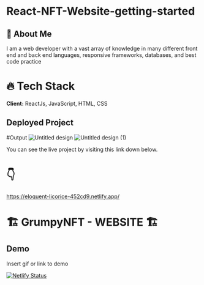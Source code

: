 # React-NFT-Website-getting-started
 
## 🚀 About Me

I am a web developer with a vast array of knowledge in many different front end and back end languages, responsive frameworks, databases, and best code practice

# 🔥 Tech Stack

**Client:**  ReactJs, JavaScript, HTML, CSS

## Deployed Project

#Output
![Untitled design](https://user-images.githubusercontent.com/115978151/213935381-94fbf305-55c7-4ee0-8e49-d1bef3e23b6d.jpg)
![Untitled design (1)](https://user-images.githubusercontent.com/115978151/213935387-cae72bcb-6bf5-4ac8-a3fb-21e74f04d4f7.jpg)

You can see the live project by visiting this link down below.

# 👇

https://eloquent-licorice-452cd9.netlify.app/

# 🏗️ GrumpyNFT - WEBSITE 🏗️


## Demo

Insert gif or link to demo

[![Netlify Status](https://api.netlify.com/api/v1/badges/c41b73d0-288f-43e7-9853-0da2bd942ce5/deploy-status)](https://app.netlify.com/sites/eloquent-licorice-452cd9/deploys)
